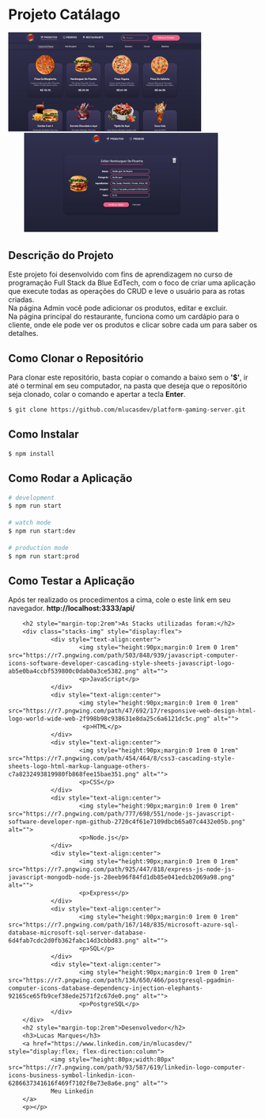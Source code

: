 <body>
        <h1>Projeto Catálago</h1>
        <div>
                <img style="height:200px" src="./public/assets/img/print.png" alt="">
                <img style="height:200px;margin-left:2rem" src="./public/assets/img/print2.png" alt="">
        </div>
        <h2 style="margin-top:2rem">Descrição do Projeto</h2>
        <p>Este projeto foi desenvolvido com fins de aprendizagem no curso de programação Full Stack da Blue EdTech, com o foco de
        criar uma aplicação que execute todas as operações do CRUD e leve o usuário para as rotas criadas.<br>
        Na página Admin você pode adicionar os produtos, editar e excluir.<br>
        Na página principal do restaurante, funciona como um cardápio para o cliente, onde ele pode ver os produtos e clicar sobre cada um para saber os detalhes.
        </p>
        
## Como Clonar o Repositório

Para clonar este repositório, basta copiar o comando a baixo sem o <b>'$'</b>, ir até o terminal em seu computador, na pasta que deseja que o repositório seja clonado, colar o comando e apertar a tecla <b>Enter</b>.

```bash
$ git clone https://github.com/mlucasdev/platform-gaming-server.git
```

## Como Instalar

```bash
$ npm install
```

## Como Rodar a Aplicação

```bash
# development
$ npm run start

# watch mode
$ npm run start:dev

# production mode
$ npm run start:prod
```

## Como Testar a Aplicação

Após ter realizado os procedimentos a cima, cole o este link em seu navegador. <b>http://localhost:3333/api/</b>
        

        
        <h2 style="margin-top:2rem">As Stacks utilizadas foram:</h2>
        <div class="stacks-img" style="display:flex">
                <div style="text-align:center">
                        <img style="height:90px;margin:0 1rem 0 1rem" src="https://r7.pngwing.com/path/503/848/939/javascript-computer-icons-software-developer-cascading-style-sheets-javascript-logo-ab5e0ba4ccbf539800c0dab0a3ce5382.png" alt="">
                        <p>JavaScript</p>
                </div>
                <div style="text-align:center">
                        <img style="height:90px;margin:0 1rem 0 1rem" src="https://r7.pngwing.com/path/47/692/17/responsive-web-design-html-logo-world-wide-web-2f998b98c938631e8da25c6a6121dc5c.png" alt="">
                         <p>HTML</p>
                </div>
                <div style="text-align:center">
                        <img style="height:90px;margin:0 1rem 0 1rem" src="https://r7.pngwing.com/path/454/464/8/css3-cascading-style-sheets-logo-html-markup-language-others-c7a8232493819980fb868fee15bae351.png" alt="">
                        <p>CSS</p>
                </div>
                <div style="text-align:center">
                        <img style="height:90px;margin:0 1rem 0 1rem" src="https://r7.pngwing.com/path/777/698/551/node-js-javascript-software-developer-npm-github-2720c4f61e7109dbcb65a07c4432e05b.png" alt="">
                        <p>Node.js</p>
                </div>
                <div style="text-align:center">
                        <img style="height:90px;margin:0 1rem 0 1rem" src="https://r7.pngwing.com/path/925/447/818/express-js-node-js-javascript-mongodb-node-js-28eeb96f84fd1db85e041edcb2069a98.png" alt="">
                        <p>Express</p>
                </div>
                <div style="text-align:center">
                        <img style="height:90px;margin:0 1rem 0 1rem" src="https://r7.pngwing.com/path/167/148/835/microsoft-azure-sql-database-microsoft-sql-server-database-6d4fab7cdc2d0fb362fabc14d3cbbd83.png" alt="">
                        <p>SQL</p>
                </div>
                <div style="text-align:center">
                        <img style="height:90px;margin:0 1rem 0 1rem" src="https://r7.pngwing.com/path/136/650/466/postgresql-pgadmin-computer-icons-database-dependency-injection-elephants-92165ce65fb9cef38ede2571f2c67de0.png" alt="">  
                        <p>PostgreSQL</p>
                </div>
        </div>
        <h2 style="margin-top:2rem">Desenvolvedor</h2>
        <h3>Lucas Marques</h3>
        <a href="https://www.linkedin.com/in/mlucasdev/" style="display:flex; flex-direction:column">
                <img style="height:80px;width:80px" src="https://r7.pngwing.com/path/93/587/619/linkedin-logo-computer-icons-business-symbol-linkedin-icon-6286637341616f469f7102f8e73e8a6e.png" alt="">
                Meu Linkedin
        </a>
        <p></p>
</body>
